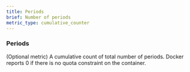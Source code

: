 ```yaml
---
title: Periods
brief: Number of periods
metric_type: cumulative_counter
---
```

### Periods

(Optional metric) A cumulative count of total number of periods. Docker reports 0 if there is no quota constraint on the container.
